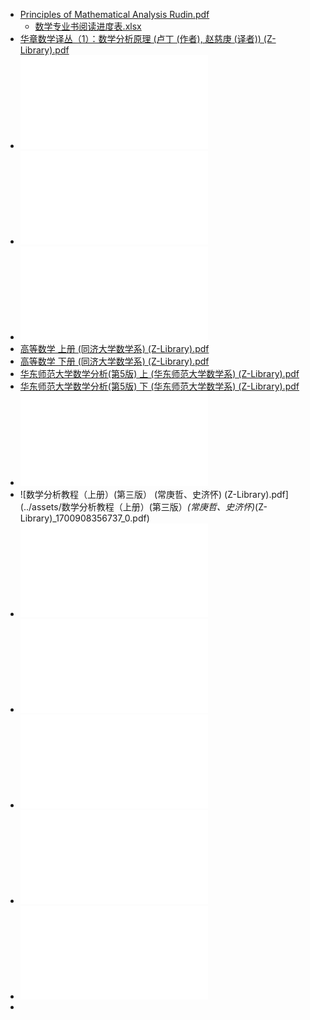 - [Principles of Mathematical Analysis Rudin.pdf](../../../../../../assets/Principles_of_Mathematical_Analysis_Rudin_1681048092515_0.pdf)
	- [数学专业书阅读进度表.xlsx](../assets/数学专业书阅读进度表_1684600258296_0.xlsx)
- [华章数学译丛（1）：数学分析原理 (卢丁 (作者), 赵慈庚 (译者)) (Z-Library).pdf](../assets/华章数学译丛（1）：数学分析原理_(卢丁_(作者),_赵慈庚_(译者))_(Z-Library)_1700680717470_0.pdf)
- ![Logic Notation_Convergence and Continuity.pdf](../assets/Logic_Notation_Convergence_and_Continuity_1684763614180_0.pdf)
- ![数学分析 陈纪修 第三版 上 (陈纪修，于崇华，金路) (Z-Library).pdf](../assets/数学分析_陈纪修_第三版_上_(陈纪修，于崇华，金路)_(Z-Library)_1700908293787_0.pdf)
- ![数学分析 陈纪修 第三版 下 (陈纪修，于崇华，金路) (Z-Library).pdf](../assets/数学分析_陈纪修_第三版_下_(陈纪修，于崇华，金路)_(Z-Library)_1700908318815_0.pdf)
- [高等数学 上册 (同济大学数学系) (Z-Library).pdf](../assets/高等数学_上册_(同济大学数学系)_(Z-Library)_1689792203857_0.pdf)
- [高等数学 下册 (同济大学数学系) (Z-Library).pdf](../assets/高等数学_下册_(同济大学数学系)_(Z-Library)_1689792211063_0.pdf)
- [华东师范大学数学分析(第5版) 上 (华东师范大学数学系) (Z-Library).pdf](../assets/华东师范大学数学分析(第5版)_上_(华东师范大学数学系)_(Z-Library)_1694357218517_0.pdf)
- [华东师范大学数学分析(第5版) 下 (华东师范大学数学系) (Z-Library).pdf](../assets/华东师范大学数学分析(第5版)_下_(华东师范大学数学系)_(Z-Library)_1694357224292_0.pdf)
- ![普林斯顿数学分析读本 (拉菲·格林贝格 (Raffi Grinberg)).pdf](../assets/普林斯顿数学分析读本_(拉菲·格林贝格_(Raffi_Grinberg))_1695393257970_0.pdf)
- ![数学分析教程（上册）(第三版） (常庚哲、史济怀) (Z-Library).pdf](../assets/数学分析教程（上册）(第三版）_(常庚哲、史济怀)_(Z-Library)_1700908356737_0.pdf)
- ![数学分析教程（第三版）下册 (常庚哲,史济怀) (Z-Library).pdf](../assets/数学分析教程（第三版）下册_(常庚哲,史济怀)_(Z-Library)_1700908364406_0.pdf)
- ![数学分析（第七版） (卓里奇) (Z-Library).pdf](../assets/数学分析（第七版）_(卓里奇)_(Z-Library)_1700908379216_0.pdf)
- ![微积分学教程（第1卷） (Г.М.菲赫金哥尔茨) (Z-Library).pdf](../assets/微积分学教程（第1卷）_(Г.М.菲赫金哥尔茨)_(Z-Library)_1700908404660_0.pdf)
- ![微积分学教程（第2卷） (F.M.菲赫金哥尔茨) (Z-Library).pdf](../assets/微积分学教程（第2卷）_(F.M.菲赫金哥尔茨)_(Z-Library)_1700908610735_0.pdf)
- ![微积分学教程（第3卷） (Г.М.菲赫金哥尔) (Z-Library).pdf](../assets/微积分学教程（第3卷）_(Г.М.菲赫金哥尔)_(Z-Library)_1700908618333_0.pdf)
-